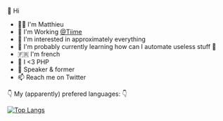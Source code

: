 👋 Hi

- 👨‍💼 I'm Matthieu
- 🏢 I'm Working [@Tiime](https://www.tiime.fr/)
- 👀 I'm interested in approximately everything
- 🌱 I'm probably currently learning how can I automate useless stuff 🙈
- 🇫🇷 I'm french
- 🐘 I <3 PHP
- 📢 Speaker & former
- 📫 Reach me on Twitter

👇 My (apparently) prefered languages: 👇

[![Top Langs](https://github-readme-stats.vercel.app/api/top-langs/?username=matthieuwerner&show_icons=true&theme=radical&layout=compact)](https://github.com/anuraghazra/github-readme-stats)
